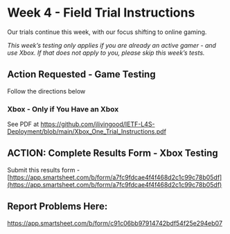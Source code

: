 # Week 4 - Field Trial Instructions

Our trials continue this week, with our focus shifting to online gaming.

*This week’s testing only applies if you are already an active gamer - and use Xbox. If that does not apply to you, please skip this week’s tests.*

## Action Requested - Game Testing
Follow the directions below

### Xbox - Only if You Have an Xbox 
See PDF at https://github.com/jlivingood/IETF-L4S-Deployment/blob/main/Xbox_One_Trial_Instructions.pdf

## ACTION: Complete Results Form - Xbox Testing
Submit this results form - [https://app.smartsheet.com/b/form/a7fc9fdcae4f4f468d2c1c99c78b05df](https://app.smartsheet.com/b/form/a7fc9fdcae4f4f468d2c1c99c78b05df)

## Report Problems Here: 
https://app.smartsheet.com/b/form/c91c06bb97914742bdf54f25e294eb07
